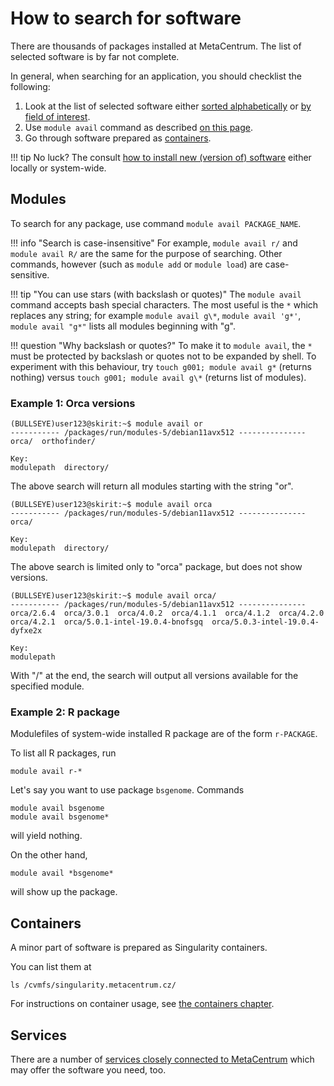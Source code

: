 # How to search for software

There are thousands of packages installed at MetaCentrum. The list of selected software is by far not complete.

In general, when searching for an application, you should checklist the following:

1. Look at the list of selected software either [sorted alphabetically](/software/alphabet/) or [by field of interest](/software/sw-list/amber).
2. Use `module avail` command as described [on this page](#modules).
3. Go through software prepared as [containers](#containers).

!!! tip 
    No luck? The consult [how to install new (version of) software](/software/install-software) either locally or system-wide.

## Modules

To search for any package, use command `module avail PACKAGE_NAME`.

!!! info "Search is case-insensitive"
    For example, `module avail r/` and `module avail R/` are the same for the purpose of searching. Other commands, however (such as `module add` or `module load`) are case-sensitive.

!!! tip "You can use stars (with backslash or quotes)"
    The `module avail` command accepts bash special characters. The most useful is the `*` which replaces any string; for example `module avail g\*`, `module avail 'g*'`, `module avail "g*"` lists all modules beginning with "g".

!!! question "Why backslash or quotes?"
    To make it to `module avail`, the `*` must be protected by backslash or quotes not to be expanded by shell. To experiment with this behaviour, try `touch g001; module avail g*` (returns nothing) versus `touch g001; module avail g\*` (returns list of modules).

### Example 1: Orca versions

```
(BULLSEYE)user123@skirit:~$ module avail or
----------- /packages/run/modules-5/debian11avx512 ---------------
orca/  orthofinder/  

Key:
modulepath  directory/ 
```
The above search will return all modules starting with the string "or".

```
(BULLSEYE)user123@skirit:~$ module avail orca
----------- /packages/run/modules-5/debian11avx512 ---------------
orca/  

Key:
modulepath  directory/  
```
The above search is limited only to "orca" package, but does not show versions.

```
(BULLSEYE)user123@skirit:~$ module avail orca/
----------- /packages/run/modules-5/debian11avx512 ---------------
orca/2.6.4  orca/3.0.1  orca/4.0.2  orca/4.1.1  orca/4.1.2  orca/4.2.0  orca/4.2.1  orca/5.0.1-intel-19.0.4-bnofsgq  orca/5.0.3-intel-19.0.4-dyfxe2x  

Key:
modulepath  
```
With "/" at the end, the search will output all versions available for the specified module.

### Example 2: R package

Modulefiles of system-wide installed R package are of the form `r-PACKAGE`.

To list all R packages, run

    module avail r-*

Let's say you want to use package `bsgenome`. Commands

    module avail bsgenome
    module avail bsgenome*

will yield nothing.

On the other hand,

    module avail *bsgenome*

will show up the package.

## Containers

A minor part of software is prepared as Singularity containers.

You can list them at

    ls /cvmfs/singularity.metacentrum.cz/

For instructions on container usage, see [the containers chapter](/software/containers).

## Services

There are a number of [services closely connected to MetaCentrum](/related/galaxy) which may offer the software you need, too.

